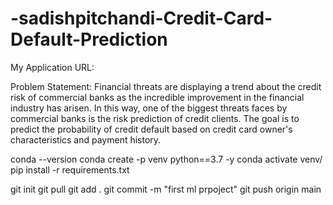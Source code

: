 # -sadishpitchandi-Credit-Card-Default-Prediction


My Application URL: 


Problem Statement:
        Financial threats are displaying a trend about the credit risk of commercial banks as the
        incredible improvement in the financial industry has arisen. In this way, one of the
        biggest threats faces by commercial banks is the risk prediction of credit clients. The
        goal is to predict the probability of credit default based on credit card owner's
        characteristics and payment history.



conda --version
conda create -p venv python==3.7 -y
conda activate venv/
pip install -r  requirements.txt 


git init
git pull 
git add .
git commit -m "first ml prpoject"
git push origin main 



